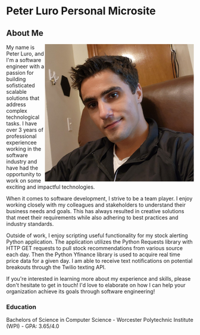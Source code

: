 # Peter Luro Personal Microsite

## About  Me
<img src="img/profile.png" alt="image" width="400" style="float: right;">

My name is Peter Luro, and I'm a software engineer with a passion for building sofisticated scalable solutions that address complex technological tasks. I have over 3 years of professional experiencee working in the software industry and have had the opportunity to work on some exciting and impactful technologies.

When it comes to software development, I strive to be a team player. I enjoy working closely with my colleagues and stakeholders to understand their business needs and goals. This has always resulted in creative solutions that meet their requirements while also adhering to best practices and industry standards.

Outside of work, I enjoy scripting useful functionality for my stock alerting Python application. The application utilizes the Python Requests library with HTTP GET requests to pull stock recommendations from various source each day. Then the Python Yfinance library is used to acquire real time price data for a given day. I am able to receive text notifications on potential breakouts through the Twilio texting API.

If you're interested in learning more about my experience and skills, please don't hesitate to get in touch! I'd love to elaborate on how I can help your organization achieve its goals through software engineering!

### Education

Bachelors of Science in Computer Science - Worcester Polytechnic Institute (WPI) - GPA: 3.65/4.0



